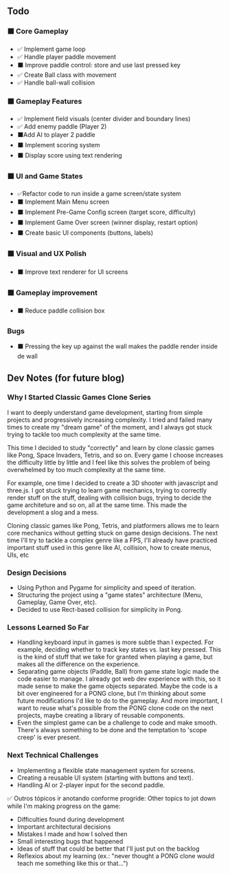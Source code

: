 ## Todo

### ⬛ Core Gameplay
- ✅ Implement game loop
- ✅ Handle player paddle movement
- ⬛ Improve paddle control: store and use last pressed key
- ✅ Create Ball class with movement
- ✅ Handle ball-wall collision

### ⬛ Gameplay Features
- ✅ Implement field visuals (center divider and boundary lines)
- ✅ Add enemy paddle (Player 2)
- ⬛Add AI to player 2 paddle 
- ⬛ Implement scoring system
- ⬛ Display score using text rendering

### ⬛ UI and Game States
- ✅Refactor code to run inside a game screen/state system
- ⬛ Implement Main Menu screen
- ⬛ Implement Pre-Game Config screen (target score, difficulty)
- ⬛ Implement Game Over screen (winner display, restart option)
- ⬛ Create basic UI components (buttons, labels)

### ⬛ Visual and UX Polish
- ⬛ Improve text renderer for UI screens

### ⬛ Gameplay improvement
- ⬛ Reduce paddle collision box 

### Bugs
- ⬛ Pressing the key up against the wall makes the paddle render inside de wall

## Dev Notes (for future blog)

### Why I Started Classic Games Clone Series
I want to deeply understand game development, starting from simple projects and progressively increasing complexity. I tried and failed many times to create my "dream game" of the moment, and I always got stuck trying to tackle too much complexity at the same time. 

This time I decided to study "correctly" and learn by clone classic games like Pong, Space Invaders, Tetris, and so on. Every game I choose increases the difficulty little by little and I feel like this solves the problem of being overwhelmed by too much complexity at the same time. 

For example, one time I decided to create a 3D shooter with javascript and three.js. I got stuck trying to learn game mechanics, trying to correctly render stuff on the stuff, dealing with collision bugs, trying to decide the game architeture and so on, all at the same time. This made the development a slog and a mess. 

Cloning classic games like Pong, Tetris, and platformers allows me to learn core mechanics without getting stuck on game design decisions. The next time I'll try to tackle a complex genre like a FPS, I'll already have practiced important stuff used in this genre like AI, collision, how to create menus, UIs, etc

### Design Decisions
- Using Python and Pygame for simplicity and speed of iteration. 
- Structuring the project using a "game states" architecture (Menu, Gameplay, Game Over, etc).
- Decided to use Rect-based collision for simplicity in Pong.

### Lessons Learned So Far
- Handling keyboard input in games is more subtle than I expected. For example, deciding whether to track key states vs. last key pressed. This is the kind of stuff that we take for granted when playing a game, but makes all the difference on the experience.
- Separating game objects (Paddle, Ball) from game state logic made the code easier to manage. I already got web dev experience with this, so it made sense to make the game objects separated. Maybe the code is a bit over engineered for a PONG clone, but I'm thinking about some future modifications I'd like to do to the gameplay. And more important, I want to reuse what's possible from the PONG clone code on the next projects, maybe creating a library of reusable components.
- Even the simplest game can be a challenge to code and make smooth. There's always something to be done and the temptation to 'scope creep' is ever present.

### Next Technical Challenges
- Implementing a flexible state management system for screens.
- Creating a reusable UI system (starting with buttons and text).
- Handling AI or 2-player input for the second paddle.


✅ Outros tópicos  ir anotando conforme progride:
Other topics to jot down while I'm making progress on the game:

- Difficulties found during development
- Important architectural decisions
- Mistakes I made and how I solved then
- Small interesting bugs that happened
- Ideas of stuff that could be better that I'll just put on the backlog
- Reflexios about my learning (ex.: "never thought a PONG clone would teach me something like this or that...")